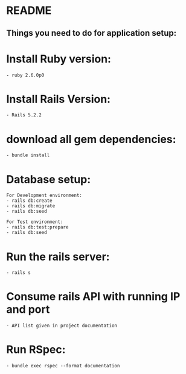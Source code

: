# README


Things you need to do for application setup:
---------------------------------------------------------


# Install Ruby version:

	- ruby 2.6.0p0


# Install Rails Version:

	- Rails 5.2.2

# download all gem dependencies:

	- bundle install

# Database setup:

	For Development environment:
	- rails db:create
	- rails db:migrate
	- rails db:seed

	For Test environment:
	- rails db:test:prepare
	- rails db:seed


# Run the rails server:

	- rails s


# Consume rails API with running IP and port

	- API list given in project documentation


# Run RSpec:

	- bundle exec rspec --format documentation
